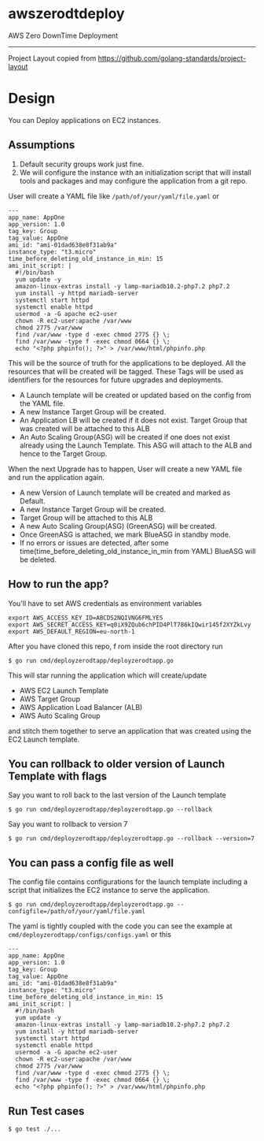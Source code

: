 # awszerodtdeploy
AWS Zero DownTime Deployment

---


Project Layout copied from https://github.com/golang-standards/project-layout 

# Design
You can Deploy applications on EC2 instances.

## Assumptions
1. Default security groups work just fine.
2. We will configure the instance with an initialization script that will install tools and packages and may configure the application from a git repo.

User will create a YAML file like `/path/of/your/yaml/file.yaml` or 

```
---
app_name: AppOne
app_version: 1.0
tag_key: Group
tag_value: AppOne
ami_id: "ami-01dad638e8f31ab9a"
instance_type: "t3.micro"
time_before_deleting_old_instance_in_min: 15 
ami_init_script: |
  #!/bin/bash
  yum update -y
  amazon-linux-extras install -y lamp-mariadb10.2-php7.2 php7.2
  yum install -y httpd mariadb-server
  systemctl start httpd
  systemctl enable httpd
  usermod -a -G apache ec2-user
  chown -R ec2-user:apache /var/www
  chmod 2775 /var/www
  find /var/www -type d -exec chmod 2775 {} \;
  find /var/www -type f -exec chmod 0664 {} \;
  echo "<?php phpinfo(); ?>" > /var/www/html/phpinfo.php

```

This will be the source of truth for the applications to be deployed. All the resources that will be created will be tagged.
These Tags will be used as identifiers for the resources for future upgrades and deployments.

- A Launch template will be created or updated based on the config from the YAML file.
- A new Instance Target Group will be created.
- An Application LB will be created if it does not exist. Target Group that was created will be attached to this ALB
- An Auto Scaling Group(ASG) will be created if one does not exist already using the Launch Template. This ASG will attach to the ALB and hence to the Target Group.

When the next Upgrade has to happen, User will create a new YAML file and run the application again.

- A new Version of Launch template will be created and marked as Default.
- A new Instance Target Group will be created.
- Target Group will be attached to this ALB
- A new Auto Scaling Group(ASG) (GreenASG) will be created.
- Once GreenASG is attached, we mark BlueASG in standby mode.
- If no errors or issues are detected, after some time(time_before_deleting_old_instance_in_min from YAML) BlueASG will be deleted.

## How to run the app?
You'll have to set AWS credentials as environment variables

```
export AWS_ACCESS_KEY_ID=ABCDS2NQIVNG6FMLYES   
export AWS_SECRET_ACCESS_KEY=q0iX9ZQub6chPID4PlT786kIQwir145f2XYZkLvy
export AWS_DEFAULT_REGION=eu-north-1
```

After you have cloned this repo, f  rom inside the root directory run

`$ go run cmd/deployzerodtapp/deployzerodtapp.go`

This will star running the application which will create/update
- AWS EC2 Launch Template
- AWS Target Group
- AWS Application Load Balancer (ALB) 
- AWS Auto Scaling Group

and stitch them together to serve an application that was created using the EC2 Launch template.

## You can rollback to older version of Launch Template with flags

Say you want to roll back to the last version of the Launch template

`$ go run cmd/deployzerodtapp/deployzerodtapp.go --rollback`

Say you want to rollback to version 7

`$ go run cmd/deployzerodtapp/deployzerodtapp.go --rollback --version=7`

## You can pass a config file as well
The config file contains configurations for the launch template including a script that initializes the EC2 instance to serve the application.

`$ go run cmd/deployzerodtapp/deployzerodtapp.go --configfile=/path/of/your/yaml/file.yaml`

The yaml is tightly coupled with the code you can see the example at 
`cmd/deployzerodtapp/configs/configs.yaml` or this

```
---
app_name: AppOne
app_version: 1.0
tag_key: Group
tag_value: AppOne
ami_id: "ami-01dad638e8f31ab9a"
instance_type: "t3.micro"
time_before_deleting_old_instance_in_min: 15 
ami_init_script: |
  #!/bin/bash
  yum update -y
  amazon-linux-extras install -y lamp-mariadb10.2-php7.2 php7.2
  yum install -y httpd mariadb-server
  systemctl start httpd
  systemctl enable httpd
  usermod -a -G apache ec2-user
  chown -R ec2-user:apache /var/www
  chmod 2775 /var/www
  find /var/www -type d -exec chmod 2775 {} \;
  find /var/www -type f -exec chmod 0664 {} \;
  echo "<?php phpinfo(); ?>" > /var/www/html/phpinfo.php

```

## Run Test cases

`$ go test ./...`



